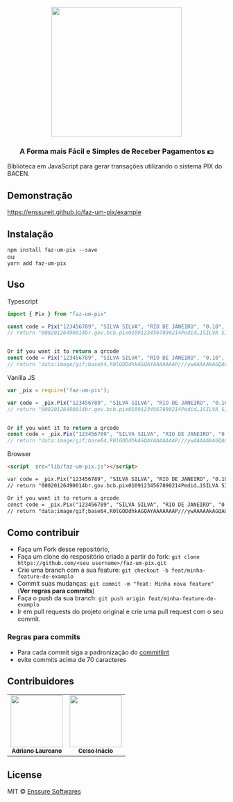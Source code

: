 
<p align="center">
  <img src="https://user-images.githubusercontent.com/36384130/99895780-c6e43e80-2c68-11eb-80f1-b1717a97c75a.png" width="300">
</p>

<h3 align="center">
   A Forma mais Fácil e Simples de Receber Pagamentos 💵
</h3>

Biblioteca em JavaScript para gerar transações utilizando o sistema PIX do BACEN.

## Demonstração
https://enssureit.github.io/faz-um-pix/example

## Instalação
`npm install faz-um-pix --save`
<br />ou<br />
`yarn add faz-um-pix`

## Uso
Typescript
```typescript
import { Pix } from "faz-um-pix"

const code = Pix("123456789", "SILVA SILVA", "RIO DE JANEIRO", "0.10", "Pedido #123456");
// return "00020126490014br.gov.bcb.pix01091234567890214Pedid…1SILVA SILVA6014RIO DE JANEIRO62070503***6304E92D"


Or if you want it to return a qrcode
const code = Pix("123456789", "SILVA SILVA", "RIO DE JANEIRO", "0.10", "Pedido #123456", true);
// return "data:image/gif;base64,R0lGODdhkAGQAYAAAAAAAP///ywAAAAAkAGQAQAC/4yPqcvtD6OctNqLs968+w+G4kiW5omm6sq27gvH8kzX9o3n+s4z..."
```
Vanilla JS
```js
var _pix = require('faz-um-pix');

var code = _pix.Pix("123456789", "SILVA SILVA", "RIO DE JANEIRO", "0.10", "Pedido #123456");
// return "00020126490014br.gov.bcb.pix01091234567890214Pedid…1SILVA SILVA6014RIO DE JANEIRO62070503***6304E92D"


Or if you want it to return a qrcode
const code = _pix.Pix("123456789", "SILVA SILVA", "RIO DE JANEIRO", "0.10", "Pedido #123456", true);
// return "data:image/gif;base64,R0lGODdhkAGQAYAAAAAAAP///ywAAAAAkAGQAQAC/4yPqcvtD6OctNqLs968+w+G4kiW5omm6sq27gvH8kzX9o3n+s4z..."
```

Browser
```html
<script  src="lib/faz-um-pix.js"></script>

var code = _pix.Pix("123456789", "SILVA SILVA", "RIO DE JANEIRO", "0.10", "Pedido #123456");
// return "00020126490014br.gov.bcb.pix01091234567890214Pedid…1SILVA SILVA6014RIO DE JANEIRO62070503***6304E92D"

Or if you want it to return a qrcode
const code = _pix.Pix("123456789", "SILVA SILVA", "RIO DE JANEIRO", "0.10", "Pedido #123456", true);
// return "data:image/gif;base64,R0lGODdhkAGQAYAAAAAAAP///ywAAAAAkAGQAQAC/4yPqcvtD6OctNqLs968+w+G4kiW5omm6sq27gvH8kzX9o3n+s4z..."
```




## Como contribuir
- Faça um Fork desse repositório,
- Faça um clone do respositório criado a partir do fork: `git clone https://github.com/<seu username>/faz-um-pix.git`
- Crie uma branch com a sua feature: `git checkout -b feat/minha-feature-de-examplo`
- Commit suas mudanças: `git commit -m "feat: Minha nova feature"` (**Ver regras para commits**)
- Faça o push da sua branch: `git push origin feat/minha-feature-de-examplo`
- Ir em pull requests do projeto original e crie uma pull request com o seu commit.

### Regras para commits
- Para cada commit siga a padronização do [commitlint](https://github.com/conventional-changelog/commitlint/#what-is-commitlint)
- evite commits acima de 70 caracteres


## Contribuidores
<table>
  <tr>
    <td align="center">
      <a href="https://github.com/sl4ureano">
        <img src="https://avatars0.githubusercontent.com/u/36384130?s=460&u=0517714a415420b28e629cafb664d132945513ae&v=4" width="120px;" alt=""/>
        <br />
        <sub>
          <b>Adriano Laureano</b>
        </sub>
      </a>
    </td>
    <td align="center">
      <a href="https://github.com/ceelsoin">
        <img src="https://avatars2.githubusercontent.com/u/4915296?s=460&u=704524aba7f9120a17d1833f83b14a9a934814c9&v=4" width="120px;" alt=""/>
        <br />
        <sub>
          <b>Celso Inácio</b>
        </sub>
      </a>
    </td>
  </tr>
</table>

## License

MIT © <a href="https://github.com/EnssureIT">Enssure Softwares</a>
